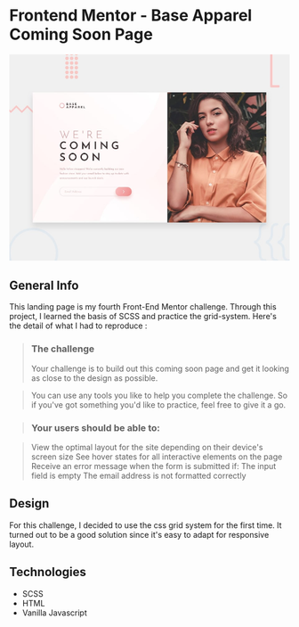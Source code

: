# Frontend Mentor - Base Apparel Coming Soon Page

![Design preview for the Base Apparel coming soon page coding challenge](./design/desktop-preview.jpg)

## General Info
This landing page is my fourth Front-End Mentor challenge. Through this project, I learned the basis of SCSS and practice the grid-system. Here's the detail of what I had to reproduce : 

> ### The challenge
> Your challenge is to build out this coming soon page and get it looking as close to the design as possible.

> You can use any tools you like to help you complete the challenge. So if you've got something you'd like to practice, feel free to give it a go.

> ### Your users should be able to:

> View the optimal layout for the site depending on their device's screen size
> See hover states for all interactive elements on the page
> Receive an error message when the form is submitted if:
> The input field is empty
> The email address is not formatted correctly


## Design
For this challenge, I decided to use the css grid system for the first time. It turned out to be a good solution since it's easy to adapt for responsive layout. 

## Technologies
* SCSS
* HTML
* Vanilla Javascript



